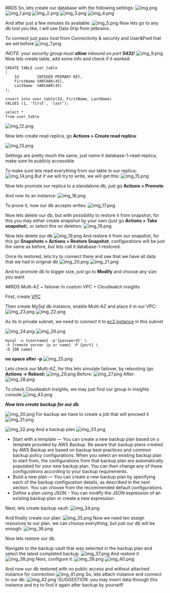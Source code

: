 #RDS
So, lets create our database with the following settings:
![img.png](db_settings_1.png)
![img_1.png](db_settings_2.png)
![img_2.png](db_settings_3.png)
![img_3.png](db_settings_4.png)
![img_4.png](db_settings_5.png)

And after just a few minutes its available:
![img_5.png](db_available.png)
Now lets go to any db tool you like, I will use Data Grip from jetbrains.

To connect just pass host from Connectivity & security and User&Pwd that we set before
![img_7.png](connection_check.png)

_!NOTE: your security group must **allow** inbound on port **5432**!_
![img_9.png](security_group.png)
Now lets create table, add some info and check if it worked:


```
CREATE TABLE user_table
(
    Id        INTEGER PRIMARY KEY,
    FirstName VARCHAR(45),
    LastName  VARCHAR(45)
);

insert into user_table(Id, FirstName, LastName)
VALUES (1, 'first', 'last');

select *
from user_table
```
![img_12.png](query_run_1.png)

Now lets create read replica, go **Actions > Create read replica**:

![img_13.png](replica_option.png)

Settings are pretty much the same, just name it database-1-read-replica, make sure its publicly accessible

To make sure lets read everything from our table in our replica:
![img_14.png](query_run_2.png)
But if we will try to write, we will get this:
![img_15.png](query_run_3.png)

Now lets promote our replica to a standalone db, just go **Actions > Promote**

And now its an instance:
![img_16.png](replica_instance.png)

To prove it, now our db accepts writes:
![img_17.png](query_run_4.png)

Now lets delete our db, but with possibility to restore it from snapshot, for this you may either create snapshot by your own
(just go **Actions > Take snapshot**), or select this on deletion:
![img_18.png](final_snapshot.png)

Now lets delete our db
![img_19.png](succ_deleted.png)
And restore it from our snapshot, for this go **Snapshots > Actions > Restore Snapshot**, configurations
will be just the same as before, but lets call it database-1-restored.

Once its restored, lets try to connect there and see that we have all data that we had in original db
![img_20.png](db_endpoint.png)
![img_21.png](query_run_5.png)

And to promote db to bigger size, just go to **Modify** and choose any size you want


##RDS Multi-AZ + failover In custom VPC + Cloudwatch insights

First, create [VPC](../vpc-alb-ecs-ecr-cloudformation/vpc.md)

Then create MySql db instance, enable Multi-AZ and place it in our VPC:
![img_23.png](multy_az.png)
![img_22.png](private_connect.png)


As its in private subnet, we need to connect it to [ec2 instance](../ec2/ec2-practise-task.md) in this subnet

![img_24.png](connect_ec2.png)
![img_26.png](succ_connection.png)
```
mysql -u {username} -p'{password}' \
-h {remote server ip or name} -P {port} \
-D {DB name}
```
**no space after -p**
![img_25.png](connection_check_1.png)


Lets check our Multi-AZ, for this lets simulate failover, by rebooting (go **Actions -> Reboot**)
![img_29.png](reboot.png)
Before:
![img_27.png](reboot_before.png)
After:
![img_28.png](reboot_after.png)

To check Cloudwatch insights, we may just find our group in Insights console
![img_43.png](insights.png)

***Now lets create backup for our db***

![img_30.png](img_30.png)
For backup we have to create a job that will proceed it
![img_31.png](img_31.png)


![img_32.png](img_32.png)
And a backup plan
![img_33.png](img_33.png)
* Start with a template — You can create a new backup plan based on a template provided by AWS Backup. Be aware that backup plans created by AWS Backup are based on backup best practices and common backup policy configurations. When you select an existing backup plan to start from, the configurations from that backup plan are automatically populated for your new backup plan. You can then change any of these configurations according to your backup requirements.
* Build a new plan — You can create a new backup plan by specifying each of the backup configuration details, as described in the next section. You can choose from the recommended default configurations.
* Define a plan using JSON - You can modify the JSON expression of an existing backup plan or create a new expression.


Next, lets create backup vault:
![img_34.png](img_34.png)

And finally create our plan:
![img_35.png](img_35.png)
Now we need teo assign resources to our plan, we can choose everything, but just our db will be enough:
![img_36.png](img_36.png)

Now lets restore our db.

Navigate to the backup vault that was selected in the backup plan and select the latest completed backup.
![img_37.png](img_37.png)
And restore it
![img_38.png](img_38.png)
Next, configure it:
![img_39.png](img_39.png)
![img_40.png](img_40.png)

And now our db restored with no public access and without attached instance for connection
![img_41.png](img_41.png)
So, lets attach instance and connect to our db:
![img_42.png](img_42.png)
!SUGGESTION: you may insert data through this instance and try to find it again after backup by yourself! 